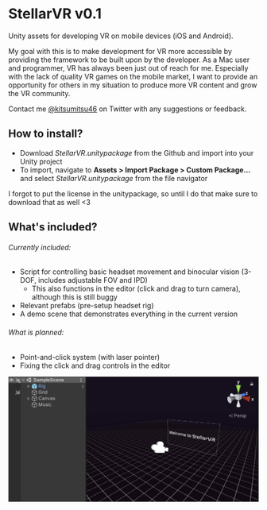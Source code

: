 # StellarVR v0.1
Unity assets for developing VR on mobile devices (iOS and Android).

My goal with this is to make development for VR more accessible by providing the framework to be built upon by the developer. As a Mac user and programmer, VR has always been just out of reach for me. Especially with the lack of quality VR games on the mobile market, I want to provide an opportunity for others in my situation to produce more VR content and grow the VR community.

Contact me [@kitsumitsu46](https://twitter.com/kitsumitsu46) on Twitter with any suggestions or feedback.

## How to install?

- Download *StellarVR.unitypackage* from the Github and import into your Unity project
- To import, navigate to **Assets > Import Package > Custom Package...** and select *StellarVR.unitypackage* from the file navigator

I forgot to put the license in the unitypackage, so until I do that make sure to download that as well <3

## What's included?
###### Currently included:
- Script for controlling basic headset movement and binocular vision (3-DOF, includes adjustable FOV and IPD)
  - This also functions in the editor (click and drag to turn camera), although this is still buggy
- Relevant prefabs (pre-setup headset rig)
- A demo scene that demonstrates everything in the current version
###### What is planned:
- Point-and-click system (with laser pointer)
- Fixing the click and drag controls in the editor

![Image showing the demo scene included in v0.1](example1.png)
